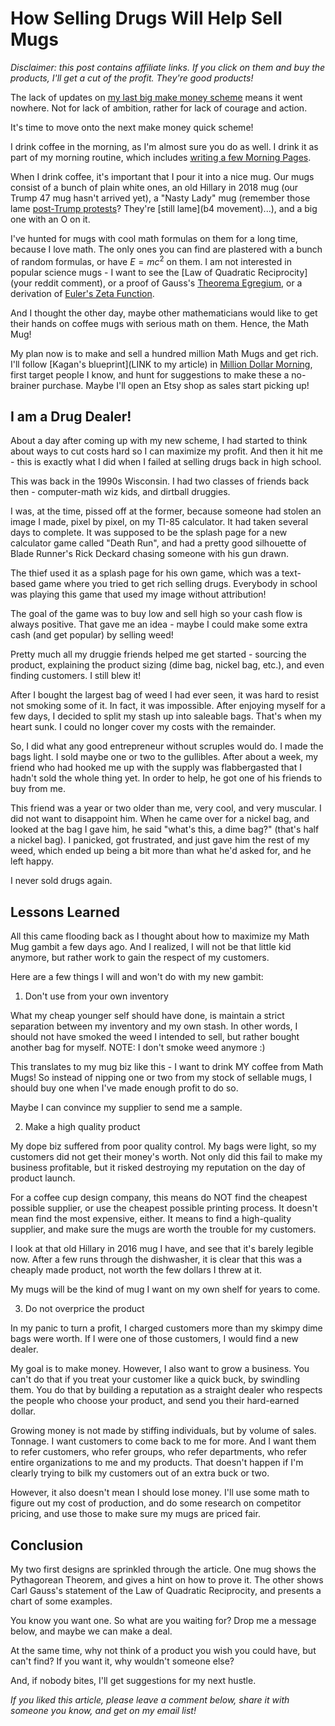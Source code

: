 How Selling Drugs Will Help Sell Mugs
=====================================

_Disclaimer:  this post contains affiliate links.  If you click on them and buy the products, I'll get a cut of the profit.  They're good products!_

The lack of updates on [my last big make money scheme](LINK) means it went nowhere.  Not for lack of ambition, rather for lack of courage and action.

It's time to move onto the next make money quick scheme!

I drink coffee in the morning, as I'm almost sure you do as well.  I drink it as part of my morning routine, which includes [writing a few Morning Pages](LINK).

When I drink coffee, it's important that I pour it into a nice mug.  Our mugs consist of a bunch of plain white ones, an old Hillary in 2018 mug (our Trump 47 mug hasn't arrived yet), a "Nasty Lady" mug (remember those lame [post-Trump protests](LINK)?  They're [still lame](b4 movement)...), and a big one with an O on it.

I've hunted for mugs with cool math formulas on them for a long time, because I love math.  The only ones you can find are plastered with a bunch of random formulas, or have $E=mc^2$ on them.  I am not interested in popular science mugs - I want to see the [Law of Quadratic Reciprocity](your reddit comment), or a proof of Gauss's [Theorema Egregium](LINK), or a derivation of [Euler's Zeta Function](LINK).

And I thought the other day, maybe other mathematicians would like to get their hands on coffee mugs with serious math on them.  Hence, the Math Mug!

My plan now is to make and sell a hundred million Math Mugs and get rich.  I'll follow [Kagan's blueprint](LINK to my article) in [Million Dollar Morning](https://www.amazon.com/Million-Dollar-Weekend-Surprisingly-7-Figure/dp/059353977X/ref=nosim?tab=distractedfor-2), first target people I know, and hunt for suggestions to make these a no-brainer purchase.  Maybe I'll open an Etsy shop as sales start picking up!

## I am a Drug Dealer!

About a day after coming up with my new scheme, I had started to think about ways to cut costs hard so I can maximize my profit.  And then it hit me - this is exactly what I did when I failed at selling drugs back in high school.

This was back in the 1990s Wisconsin.  I had two classes of friends back then - computer-math wiz kids, and dirtball druggies.

I was, at the time, pissed off at the former, because someone had stolen an image I made, pixel by pixel, on my TI-85 calculator.  It had taken several days to complete.  It was supposed to be the splash page for a new calculator game called "Death Run", and had a pretty good silhouette of Blade Runner's Rick Deckard chasing someone with his gun drawn.

The thief used it as a splash page for his own game, which was a text-based game where you tried to get rich selling drugs.  Everybody in school was playing this game that used my image without attribution!

The goal of the game was to buy low and sell high so your cash flow is always positive.  That gave me an idea - maybe I could make some extra cash (and get popular) by selling weed!

Pretty much all my druggie friends helped me get started - sourcing the product, explaining the product sizing (dime bag, nickel bag, etc.), and even finding customers.  I still blew it!

After I bought the largest bag of weed I had ever seen, it was hard to resist not smoking some of it.  In fact, it was impossible.  After enjoying myself for a few days, I decided to split my stash up into saleable bags.  That's when my heart sunk.  I could no longer cover my costs with the remainder.

So, I did what any good entrepreneur without scruples would do.  I made the bags light.  I sold maybe one or two to the gullibles.  After about a week, my friend who had hooked me up with the supply was flabbergasted that I hadn't sold the whole thing yet.  In order to help, he got one of his friends to buy from me.

This friend was a year or two older than me, very cool, and very muscular.  I did not want to disappoint him.  When he came over for a nickel bag, and looked at the bag I gave him, he said "what's this, a dime bag?" (that's half a nickel bag).  I panicked, got frustrated, and just gave him the rest of my weed, which ended up being a bit more than what he'd asked for, and he left happy.

I never sold drugs again.

## Lessons Learned

All this came flooding back as I thought about how to maximize my Math Mug gambit a few days ago.  And I realized, I will not be that little kid anymore, but rather work to gain the respect of my customers.

Here are a few things I will and won't do with my new gambit:

1. Don't use from your own inventory

What my cheap younger self should have done, is maintain a strict separation between my inventory and my own stash.  In other words, I should not have smoked the weed I intended to sell, but rather bought another bag for myself.  NOTE:  I don't smoke weed anymore :)

This translates to my mug biz like this - I want to drink MY coffee from Math Mugs!  So instead of nipping one or two from my stock of sellable mugs, I should buy one when I've made enough profit to do so.

Maybe I can convince my supplier to send me a sample.

2. Make a high quality product

My dope biz suffered from poor quality control.  My bags were light, so my customers did not get their money's worth.  Not only did this fail to make my business profitable, but it risked destroying my reputation on the day of product launch.

For a coffee cup design company, this means do NOT find the cheapest possible supplier, or use the cheapest possible printing process.  It doesn't mean find the most expensive, either.  It means to find a high-quality supplier, and make sure the mugs are worth the trouble for my customers.

I look at that old Hillary in 2016 mug I have, and see that it's barely legible now.  After a few runs through the dishwasher, it is clear that this was a cheaply made product, not worth the few dollars I threw at it.

My mugs will be the kind of mug I want on my own shelf for years to come.

3. Do not overprice the product

In my panic to turn a profit, I charged customers more than my skimpy dime bags were worth.  If I were one of those customers, I would find a new dealer.

My goal is to make money.  However, I also want to grow a business.  You can't do that if you treat your customer like a quick buck, by swindling them.  You do that by building a reputation as a straight dealer who respects the people who choose your product, and send you their hard-earned dollar.

Growing money is not made by stiffing individuals, but by volume of sales.  Tonnage.  I want customers to come back to me for more.  And I want them to refer customers, who refer groups, who refer departments, who refer entire organizations to me and my products.  That doesn't happen if I'm clearly trying to bilk my customers out of an extra buck or two.

However, it also doesn't mean I should lose money.  I'll use some math to figure out my cost of production, and do some research on competitor pricing, and use those to make sure my mugs are priced fair.

## Conclusion

My two first designs are sprinkled through the article.  One mug shows the Pythagorean Theorem, and gives a hint on how to prove it.  The other shows Carl Gauss's statement of the Law of Quadratic Reciprocity, and presents a chart of some examples.

You know you want one.  So what are you waiting for?  Drop me a message below, and maybe we can make a deal.

At the same time, why not think of a product you wish you could have, but can't find?  If you want it, why wouldn't someone else?

And, if nobody bites, I'll get suggestions for my next hustle.

_If you liked this article, please leave a comment below, share it with someone you know, and get on my email list!_
